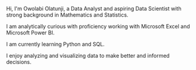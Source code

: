Hi, I'm Owolabi Olatunji, a Data Analyst and aspiring Data Scientist with strong background in Mathematics and Statistics.

I am analytically curious with proficiency working with Microsoft Excel and Microsoft Power BI.

I am currently learning Python and SQL.

I enjoy analyzing and visualizing data to make better and informed decisions.
